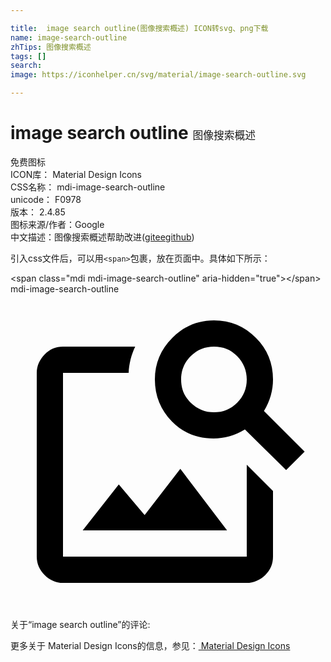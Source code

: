 ```yaml
---

title:  image search outline(图像搜索概述) ICON转svg、png下载
name: image-search-outline
zhTips: 图像搜索概述
tags: []
search: 
image: https://iconhelper.cn/svg/material/image-search-outline.svg

---
```


# image search outline  <small style="font-size: 60%;font-weight: 100">图像搜索概述</small>


<div class="detail-page">
<p>
<span><span class="badge-success badge">免费图标</span> </span>
<br/>
<span>
ICON库：
<span class="badge-secondary badge">Material Design Icons</span> 
</span>
<br/>
<span>
CSS名称：
<span class="badge-secondary badge">mdi-image-search-outline</span> 
</span>
<br/>
<span>
unicode：
<span class="badge-secondary badge">F0978</span> 
<copy-btn content='F0978' btn-title=""></copy-btn>
<copy-btn :content='String.fromCodePoint(parseInt("F0978", 16))' btn-title="复制U"></copy-btn>
</span>
<br/>
<span>
版本：
<span class="badge-secondary badge">2.4.85</span> 
</span>
<br/>
<span>图标来源/作者：<span class="badge-light badge">Google</span></span> 
<br/>
<span class="zh-detail">中文描述：<span class="badge-primary badge">图像搜索概述</span><span class="help-link"><span>帮助改进</span>(<a href="https://gitee.com/liuwave/icon-helper/edit/master/json/material/image-search-outline.json" target="_blank" rel="noopener noreferrer">gitee</a><a href="https://github.com/liuwave/icon-helper/edit/master/json/material/image-search-outline.json" target="_blank" rel="noopener noreferrer">github</a></span>)</span><br/>
</p>
</div>
<div class="alert alert-dark">
  <i class="mdi mdi-image-search-outline mdi-48px"></i>
  <i class="mdi mdi-image-search-outline mdi-36px"></i>
  <i class="mdi mdi-image-search-outline mdi-24px"></i>
  <i class="mdi mdi-image-search-outline mdi-18px"></i>
</div>
<div>
  <p>引入css文件后，可以用<code>&lt;span&gt;</code>包裹，放在页面中。具体如下所示：    
  </p>
  <div class="alert alert-primary" style="font-size: 14px">
    &lt;span class="mdi mdi-image-search-outline" aria-hidden="true"&gt;&lt;/span&gt;
    <copy-btn content='<span class="mdi mdi-image-search-outline" aria-hidden="true"></span>'></copy-btn>
  </div>
  <div class="alert alert-secondary">
    <i class="mdi mdi-image-search-outline"
    style="font-size: 24px"
    aria-hidden="true"></i> mdi-image-search-outline
    <copy-btn content="mdi-image-search-outline" btn-title="复制图标名称"></copy-btn>
  </div>
</div>
<div id="svg" class="svg-wrap">
<svg xmlns="http://www.w3.org/2000/svg" viewBox="0 0 24 24"><path d="M15.5,9C16.2,9 16.79,8.76 17.27,8.27C17.76,7.79 18,7.2 18,6.5C18,5.83 17.76,5.23 17.27,4.73C16.79,4.23 16.2,4 15.5,4C14.83,4 14.23,4.23 13.73,4.73C13.23,5.23 13,5.83 13,6.5C13,7.2 13.23,7.79 13.73,8.27C14.23,8.76 14.83,9 15.5,9M19.31,8.91L22.41,12L21,13.41L17.86,10.31C17.08,10.78 16.28,11 15.47,11C14.22,11 13.16,10.58 12.3,9.7C11.45,8.83 11,7.77 11,6.5C11,5.27 11.45,4.2 12.33,3.33C13.2,2.45 14.27,2 15.5,2C16.77,2 17.83,2.45 18.7,3.33C19.58,4.2 20,5.27 20,6.5C20,7.33 19.78,8.13 19.31,8.91M16.5,18H5.5L8.25,14.5L10.22,16.83L12.94,13.31L16.5,18M18,13L20,15V20C20,20.55 19.81,21 19.41,21.4C19,21.79 18.53,22 18,22H4C3.45,22 3,21.79 2.6,21.4C2.21,21 2,20.55 2,20V6C2,5.47 2.21,5 2.6,4.59C3,4.19 3.45,4 4,4H9.5C9.2,4.64 9.03,5.31 9,6H4V20H18V13Z" /></svg>
</div>
<detail full-name='mdi-image-search-outline'></detail>
<div>
<p>关于“image search outline”的评论:</p>
</div>
<Vssue title="关于“image search outline”的评论" ></Vssue>    
<div><p>更多关于 Material Design Icons的信息，参见：<a target="_blank" href="https://iconhelper.cn/material.html"> Material Design Icons</a>
</p></div>
